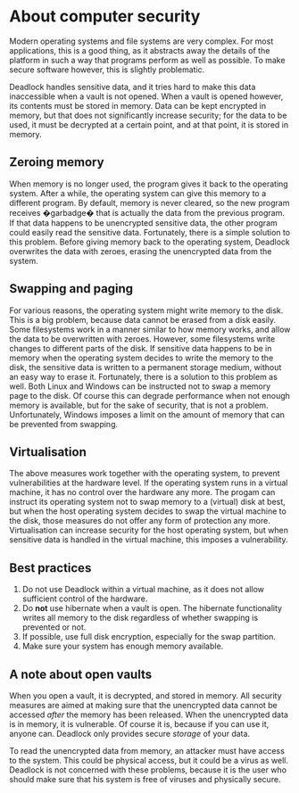 About computer security
=======================

Modern operating systems and file systems are very complex.
For most applications, this is a good thing, as it abstracts
away the details of the platform in such a way that programs
perform as well as possible. To make secure software however,
this is slightly problematic.

Deadlock handles sensitive data, and it tries hard to make
this data inaccessible when a vault is not opened.
When a vault is opened however, its contents must be stored
in memory. Data can be kept encrypted in memory, but that
does not significantly increase security; for the data to
be used, it must be decrypted at a certain point, and at that
point, it is stored in memory.

Zeroing memory
--------------
When memory is no longer used, the program gives it back to
the operating system. After a while, the operating system
can give this memory to a different program. By default,
memory is never cleared, so the new program receives �garbadge�
that is actually the data from the previous program.
If that data happens to be unencrypted sensitive data,
the other program could easily read the sensitive data.
Fortunately, there is a simple solution to this problem.
Before giving memory back to the operating system,
Deadlock overwrites the data with zeroes, erasing the
unencrypted data from the system.

Swapping and paging
-------------------
For various reasons, the operating system might write memory
to the disk. This is a big problem, because data cannot
be erased from a disk easily. Some filesystems work in
a manner similar to how memory works, and allow the data
to be overwritten with zeroes. However, some filesystems
write changes to different parts of the disk. If sensitive
data happens to be in memory when the operating system decides
to write the memory to the disk, the sensitive data is written
to a permanent storage medium, without an easy way to erase it.
Fortunately, there is a solution to this problem as well.
Both Linux and Windows can be instructed not to swap a memory page
to the disk. Of course this can degrade performance when not enough
memory is available, but for the sake of security, that is not a problem.
Unfortunately, Windows imposes a limit on the amount of memory that
can be prevented from swapping.

Virtualisation
--------------
The above measures work together with the operating system,
to prevent vulnerabilities at the hardware level.
If the operating system runs in a virtual machine, it has no
control over the hardware any more. The progam can instruct
its operating system not to swap memory to a (virtual) disk at best,
but when the host operating system decides to swap the virtual
machine to the disk, those measures do not offer any form of
protection any more. Virtualisation can increase security for
the host operating system, but when sensitive data is handled
in the virtual machine, this imposes a vulnerability.

Best practices
--------------
 1. Do not use Deadlock within a virtual machine,
    as it does not allow sufficient control of the hardware.
 2. Do **not** use hibernate when a vault is open.
	The hibernate functionality writes all memory to the disk
	regardless of whether swapping is prevented or not.
 3. If possible, use full disk encryption, especially for the swap
    partition.
 4. Make sure your system has enough memory available.
 
A note about open vaults
------------------------
When you open a vault, it is decrypted, and stored in memory.
All security measures are aimed at making sure that the
unencrypted data cannot be accessed _after_ the memory
has been released. When the unencrypted data is in memory,
it is vulnerable. Of course it is, because if you can use it,
anyone can. Deadlock only provides secure _storage_ of your data.

To read the unencrypted data from memory, an attacker must have
access to the system. This could be physical access, but it 
could be a virus as well. Deadlock is not concerned with these
problems, because it is the user who should make sure that
his system is free of viruses and physically secure.